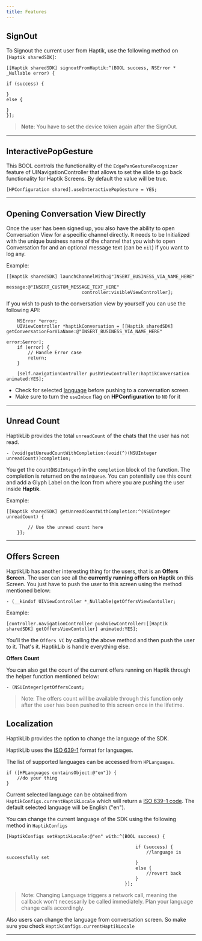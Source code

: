 ```yaml
---
title: Features
---
```


## SignOut

To Signout the current user from Haptik, use the following method on `[Haptik sharedSDK]`:

```
[[Haptik sharedSDK] signoutFromHaptik:^(BOOL success, NSError * _Nullable error) {

if (success) {

}
else {

}
}];
```

> **Note**: You have to set the device token again after the SignOut.

---

## InteractivePopGesture

This BOOL controls the functionality of the `EdgePanGestureRecognizer` feature of UINavigationController that allows to set the slide to go back functionality for Haptik Screens. By default the value will be true.

```
[HPConfiguration shared].useInteractivePopGesture = YES;
```

---

## Opening Conversation View Directly

Once the user has been signed up, you also have the ability to open Conversation View for a specific channel directly. It needs to be Initialized with the unique business name of the channel that you wish to open Conversation for and an optional message text (can be `nil`) if you want to log any.

Example:

```
[[Haptik sharedSDK] launchChannelWith:@"INSERT_BUSINESS_VIA_NAME_HERE"
                                message:@"INSERT_CUSTOM_MESSAGE_TEXT_HERE"
                            controller:visibleViewController];
```

If you wish to push to the conversation view by yourself you can use the following API:

```
    NSError *error;
    UIViewController *haptikConversation = [[Haptik sharedSDK] getConversationForViaName:@"INSERT_BUSINESS_VIA_NAME_HERE"
                                                                                   error:&error];
    if (error) {
        // Handle Error case
        return;
    }

    [self.navigationController pushViewController:haptikConversation animated:YES];
```

- Check for selected [language](#localization) before pushing to a conversation screen.
- Make sure to turn the `useInbox` flag on **HPConfiguration** to `NO` for it

---

## Unread Count

HaptikLib provides the total `unreadCount` of the chats that the user has not read.

```
- (void)getUnreadCountWithCompletion:(void(^)(NSUInteger unreadCount))completion;
```

You get the count(`NSUInteger`) in the `completion` block of the function. The completion is returned on the `mainQueue`. You can potentially use this count and add a Glyph Label on the Icon from where you are pushing the user inside **Haptik**.

Example:

```
[[Haptik sharedSDK] getUnreadCountWithCompletion:^(NSUInteger unreadCount) {

        // Use the unread count here
    }];
```

---

## Offers Screen

HaptikLib has another interesting thing for the users, that is an **Offers Screen**. The user can see all the **currently running offers on Haptik** on this Screen. You just have to push the user to this screen using the method mentioned below:

```
- (__kindof UIViewController *_Nullable)getOffersViewContoller;
```

Example:

```
[controller.navigationController pushViewController:[[Haptik sharedSDK] getOffersViewContoller] animated:YES];
```

You'll the the `Offers VC` by calling the above method and then push the user to it. That's it. HaptikLib is handle everything else.

**Offers Count**

You can also get the count of the current offers running on Haptik through the helper function mentioned below:

```
- (NSUInteger)getOffersCount;
```

> Note: The offers count will be available through this function only after the user has been pushed to this screen once in the lifetime.

## Localization

HaptikLib provides the option to change the language of the SDK.

HaptikLib uses the [ISO 639-1](https://en.wikipedia.org/wiki/List_of_ISO_639-1_codes) format for languages.

The list of supported languages can be accessed from `HPLanguages`.

```ObjC
if ([HPLanguages containsObject:@"en"]) {
    //do your thing
}
```

Current selected language can be obtained from `HaptikConfigs.currentHaptikLocale` which will return a [ISO 639-1 code](https://en.wikipedia.org/wiki/List_of_ISO_639-1_codes).
The default selected language will be English ("en").

You can change the current language of the SDK using the following method in `HaptikConfigs`

```ObjC
[HaptikConfigs setHaptikLocale:@"en" with:^(BOOL success) {

                                                if (success) {
                                                    //language is successfully set
                                                }
                                                else {
                                                    //revert back
                                                }
                                            }];
```

> Note: Changing Language triggers a network call, meaning the callback won't necessarily be called immediately. Plan your language change calls accordingly.

Also users can change the language from conversation screen. So make sure you check `HaptikConfigs.currentHaptikLocale`

---

